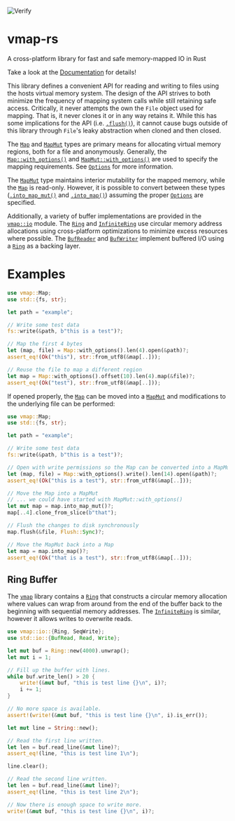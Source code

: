![Verify](https://github.com/kalamay/vmap-rs/workflows/Verify/badge.svg)

# vmap-rs
A cross-platform library for fast and safe memory-mapped IO in Rust

Take a look at the [Documentation](https://docs.rs/vmap/) for details!

This library defines a convenient API for reading and writing to files
using the hosts virtual memory system. The design of the API strives to
both minimize the frequency of mapping system calls while still retaining
safe access. Critically, it never attempts the own the `File` object used
for mapping. That is, it never clones it or in any way retains it. While
this has some implications for the API (i.e. [`.flush()`]), it cannot cause
bugs outside of this library through `File`'s leaky abstraction when cloned
and then closed.

The [`Map`] and [`MapMut`] types are primary means for allocating virtual
memory regions, both for a file and anonymously. Generally, the
[`Map::with_options()`] and [`MapMut::with_options()`] are used to specify
the mapping requirements. See [`Options`] for more information.

The [`MapMut`] type maintains interior mutability for the mapped memory,
while the [`Map`] is read-only. However, it is possible to convert between
these types ([`.into_map_mut()`] and [`.into_map()`]) assuming the proper
[`Options`] are specified.

Additionally, a variety of buffer implementations are provided in the
[`vmap::io`] module. The [`Ring`] and [`InfiniteRing`] use circular memory
address allocations using cross-platform optimizations to minimize excess
resources where possible. The [`BufReader`] and [`BufWriter`] implement
buffered I/O using a [`Ring`] as a backing layer.

# Examples

```rust
use vmap::Map;
use std::{fs, str};

let path = "example";

// Write some test data
fs::write(&path, b"this is a test")?;

// Map the first 4 bytes
let (map, file) = Map::with_options().len(4).open(&path)?;
assert_eq!(Ok("this"), str::from_utf8(&map[..]));

// Reuse the file to map a different region
let map = Map::with_options().offset(10).len(4).map(&file)?;
assert_eq!(Ok("test"), str::from_utf8(&map[..]));
```

If opened properly, the [`Map`] can be moved into a [`MapMut`] and modifications
to the underlying file can be performed:

```rust
use vmap::Map;
use std::{fs, str};

let path = "example";

// Write some test data
fs::write(&path, b"this is a test")?;

// Open with write permissions so the Map can be converted into a MapMut
let (map, file) = Map::with_options().write().len(14).open(&path)?;
assert_eq!(Ok("this is a test"), str::from_utf8(&map[..]));

// Move the Map into a MapMut
// ... we could have started with MapMut::with_options()
let mut map = map.into_map_mut()?;
map[..4].clone_from_slice(b"that");

// Flush the changes to disk synchronously
map.flush(&file, Flush::Sync)?;

// Move the MapMut back into a Map
let map = map.into_map()?;
assert_eq!(Ok("that is a test"), str::from_utf8(&map[..]));
```

## Ring Buffer

The [`vmap`] library contains a [`Ring`] that constructs a circular memory
allocation where values can wrap from around from the end of the buffer back
to the beginning with sequential memory addresses. The [`InfiniteRing`] is
similar, however it allows writes to overwrite reads.

```rust
use vmap::io::{Ring, SeqWrite};
use std::io::{BufRead, Read, Write};

let mut buf = Ring::new(4000).unwrap();
let mut i = 1;

// Fill up the buffer with lines.
while buf.write_len() > 20 {
    write!(&mut buf, "this is test line {}\n", i)?;
    i += 1;
}

// No more space is available.
assert!(write!(&mut buf, "this is test line {}\n", i).is_err());

let mut line = String::new();

// Read the first line written.
let len = buf.read_line(&mut line)?;
assert_eq!(line, "this is test line 1\n");

line.clear();

// Read the second line written.
let len = buf.read_line(&mut line)?;
assert_eq!(line, "this is test line 2\n");

// Now there is enough space to write more.
write!(&mut buf, "this is test line {}\n", i)?;
```

[`.flush()`]: https://docs.rs/vmap/0.6.0/vmap/struct.MapMut.html#method.flush
[`.into_map()`]: https://docs.rs/vmap/0.6.0/vmap/struct.MapMut.html#method.into_map
[`.into_map_mut()`]: https://docs.rs/vmap/0.6.0/vmap/struct.Map.html#method.into_map_mut
[`BufReader`]: https://docs.rs/vmap/0.6.0/vmap/io/struct.BufReader.html
[`BufWriter`]: https://docs.rs/vmap/0.6.0/vmap/io/struct.BufWriter.html
[`InfiniteRing`]: https://docs.rs/vmap/0.6.0/vmap/io/struct.InfiniteRing.html
[`Map::with_options()`]: https://docs.rs/vmap/0.6.0/vmap/struct.Map.html#method.with_options
[`MapMut::with_options()`]: https://docs.rs/vmap/0.6.0/vmap/struct.MapMut.html#method.with_options
[`MapMut`]: https://docs.rs/vmap/0.6.0/vmap/struct.MapMut.html
[`Map`]: https://docs.rs/vmap/0.6.0/vmap/struct.Map.html
[`Options`]: https://docs.rs/vmap/0.6.0/vmap/struct.Options.html
[`Ring`]: https://docs.rs/vmap/0.6.0/vmap/io/struct.Ring.html
[`vmap::io`]: https://docs.rs/vmap/0.6.0/vmap/io/index.html
[`vmap`]: https://docs.rs/vmap/
